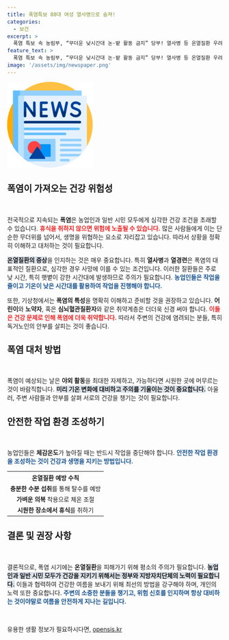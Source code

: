```yaml
---
title: 폭염특보 80대 여성 열사병으로 숨져!
categories:
  - 보건
excerpt: >
  폭염 특보 속 농림부, “무더운 낮시간대 논·밭 활동 금지” 당부! 열사병 등 온열질환 우려 커지며 사망 사례 발생. 건강을 지키고 안전한 여름 보내기 위한 필수 정보 제공!
feature_text: >
  폭염 특보 속 농림부, “무더운 낮시간대 논·밭 활동 금지” 당부! 열사병 등 온열질환 우려 커지며 사망 사례 발생. 건강을 지키고 안전한 여름 보내기 위한 필수 정보 제공!
image: '/assets/img/newspaper.png'
---
```


<p><img src="/assets/img/newspaper.png" alt="kimp 속보" /></p>

<h2 data-ke-size="size26">폭염이 가져오는 건강 위험성</h2>

<p data-ke-size="size16">&nbsp;</p>

<p>전국적으로 지속되는 <b>폭염</b>은 농업인과 일반 시민 모두에게 심각한 건강 조건을 초래할 수 있습니다. <b><span style="color: #ee2323;">휴식을 취하지 않으면 위험에 노출될 수 있습니다.</span></b> 많은 사람들에게 이는 단순한 무더위를 넘어서, 생명을 위협하는 요소로 자리잡고 있습니다. 따라서 상황을 정확히 이해하고 대처하는 것이 필요합니다.</p>

<p><b><span style="background-color: #21538527;">온열질환의 증상</span></b>을 인지하는 것은 매우 중요합니다. 특히 <b>열사병</b>과 <b>열경련</b>은 폭염의 대표적인 질환으로, 심각한 경우 사망에 이를 수 있는 조건입니다. 이러한 질환들은 주로 낮 시간, 특히 햇볕이 강한 시간대에 발생하므로 주의가 필요합니다. <b><span style="color: #1a5490;">농업인들은 작업을 줄이고 기온이 낮은 시간대를 활용하여 작업을 진행해야 합니다.</span></b></p>

<p>또한, 기상청에서는 <b>폭염의 특성</b>을 명확히 이해하고 준비할 것을 권장하고 있습니다. <b>어린이</b>와 <b>노약자</b>, 혹은 <b>심뇌혈관질환자</b>와 같은 취약계층은 더더욱 신경 써야 합니다. <b><span style="color: #ee2323;">이들은 건강 문제로 인해 폭염에 더욱 취약합니다.</span></b> 따라서 주변의 건강에 염려되는 분들, 특히 독거노인의 안부를 살피는 것이 좋습니다.</p>

<h2 data-ke-size="size26">폭염 대처 방법</h2>

<p data-ke-size="size16">&nbsp;</p>

<p>폭염이 예상되는 날은 <b>야외 활동</b>을 최대한 자제하고, 가능하다면 시원한 곳에 머무르는 것이 바람직합니다. <b><span style="background-color: #21538527;">미리 기온 변화에 대비하고 주의를 기울이는 것이 중요합니다.</span></b> 아울러, 주변 사람들과 안부를 살펴 서로의 건강을 챙기는 것이 필요합니다. </p>

<h2 data-ke-size="size26">안전한 작업 환경 조성하기</h2>

<p data-ke-size="size16">&nbsp;</p>

<p>농업인들은 <b>체감온도</b>가 높아질 때는 반드시 작업을 중단해야 합니다. <b><span style="color: #1a5490;">안전한 작업 환경을 조성하는 것이 건강과 생명을 지키는 방법입니다.</span></b> </p>

<table>
    <tr>
        <th style="text-align: center; height: 17px;"><b>온열질환 예방 수칙</b></th>
    </tr>
    <tr>
        <td style="text-align: center; height: 17px;"><b>충분한 수분 섭취</b>를 통해 탈수를 예방</td>
    </tr>
    <tr>
        <td style="text-align: center; height: 17px;"><b>가벼운 의복</b> 착용으로 체온 조절</td>
    </tr>
    <tr>
        <td style="text-align: center; height: 17px;"><b>시원한 장소에서 휴식</b>를 취하기</td>
    </tr>
</table>

<h2 data-ke-size="size26">결론 및 권장 사항</h2>

<p data-ke-size="size16">&nbsp;</p>

<p>결론적으로, 폭염 시기에는 <b>온열질환</b>을 피해가기 위해 평소의 주의가 필요합니다. <b><span style="background-color: #21538527;">농업인과 일반 시민 모두가 건강을 지키기 위해서는 정부와 지방자치단체의 노력이 필요합니다.</span></b> 이들과 협력하여 건강한 여름을 보내기 위해 최선의 방법을 강구해야 하며, 개인의 노력 또한 중요합니다. <b><span style="color: #1a5490;">주변의 소중한 분들을 챙기고, 위험 신호를 인지하며 항상 대비하는 것이야말로 여름을 안전하게 지나는 길입니다.</span></b></p>

<p data-ke-size="size16">&nbsp;</p>
유용한 생활 정보가 필요하시다면, <a href="https://opensis.kr" rel="dofollow">opensis.kr</a>


